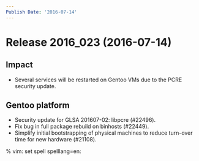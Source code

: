 ```yaml
---
Publish Date: '2016-07-14'
---
```


# Release 2016_023 (2016-07-14)

## Impact

- Several services will be restarted on Gentoo VMs due to the PCRE security
  update.

## Gentoo platform

- Security update for GLSA 201607-02: libpcre (#22496).
- Fix bug in full package rebuild on binhosts (#22449).
- Simplify initial bootstrapping of physical machines to reduce turn-over time
  for new hardware (#21108).

% vim: set spell spelllang=en:
